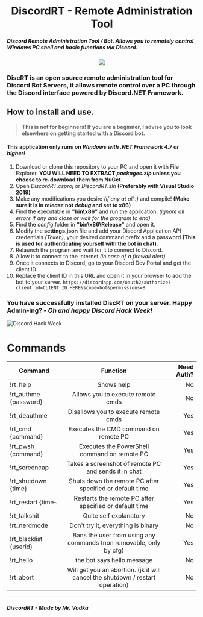 <h1 align="center">DiscordRT - Remote Administration Tool</h1>

##### Discord Remote Administration Tool / Bot. Allows you to remotely control Windows PC shell and basic functions via Discord. 

<center>
<img src="https://raw.githubusercontent.com/mrvodka007/discrt/master/Bot_Resources_Web/DISCRT_BANNER.png">
</center>

### DiscRT is an open source remote administration tool for Discord Bot Servers, it allows remote control over a PC through the Discord interface powered by Discord.NET Framework.


## How to install and use.
> **This is not for beginners! If you are a beginner, I advise you to look elsewhere on getting started with a Discord bot.**
#### This application only runs on *Windows with .NET Framework 4.7 or higher!*
1. Download or clone this repository to your PC and open it with File Explorer. __YOU WILL NEED TO EXTRACT *packages.zip* unless you choose to re-download them from NuGet.__
2. Open *DiscordRT.csproj* or *DiscordRT.sln* __(Preferably with Visual Studio 2019)__
3. Make any modifications you desire *(if any at all :)* and compile! __(Make sure it is in *release* not *debug* and set to x86)__
4. Find the executable in **"bin\x86"** and run the application. _(ignore all errors if any and close or wait for the program to end)_
5. Find the _config_ folder in **"bin\x86\Release"** and open it. 
6. Modify the **settings.json** file and add your Discord Application API credentials _(Token)_, your desired command prefix and a password **(This is used for authenticating yourself with the bot in chat)**.
7. Relaunch the program and wait for it to connect to Discord.
8. Allow it to connect to the Internet *(in case of a firewall alert)*
9. Once it connects to Discord, go to your Discord Dev Portal and get the client ID.
10. Replace the client ID in this URL and open it in your browser to add the bot to your server. 
`https://discordapp.com/oauth2/authorize?client_id=CLIENT_ID_HERE&scope=bot&permissions=8`

### You have successfully installed DiscRT on your server. Happy Admin-ing? - _Oh and happy Discord Hack Week!_

![Discord Hack Week](https://raw.githubusercontent.com/mrvodka007/discrt/master/Bot_Resources_Web/hack_badge_black.png "Discord")

# Commands
| Command       | Function      | Need Auth? |
| ------------- |:-------------:| -----:|
| !rt_help      | Shows help | No |
| !rt_authme {password}     | Allows you to execute remote cmds    |   No |
| !rt_deauthme | Disallows you to execute remote cmds  |    Yes |
| !rt_cmd {command} | Executes the CMD command on remote PC | Yes |
| !rt_pwsh {command} | Executes the PowerShell command on remote PC | Yes |
| !rt_screencap | Takes a screenshot of remote PC and sends it in chat | Yes |
| !rt_shutdown {time} | Shuts down the remote PC after specified or default time | Yes |
| !rt_restart {time~ | Restarts the remote PC after specified or default time | Yes |
| !rt_talkshit | Quite self explanatory | No |
| !rt_nerdmode | Don't try it, everything is binary | No |
| !rt_blacklist {userid} | Bans the user from using any commands (non removable, only by cfg) | Yes |
| !rt_hello | the bot says hello message | No |
| !rt_abort | Will get you an abortion. (jk it will cancel the shutdown / restart operation) | No |

---
##### DiscordRT - Made by Mr. Vodka
